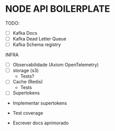 # NODE API BOILERPLATE

TODO:
- [ ] Kafka Docs
- [ ] Kafka Dead Letter Queue
- [ ] Kafka Schema registry

INFRA

- [ ] Observabilidade (Axiom OpenTelemetry)
- [ ] storage (s3)
    - Tests?
- [ ] Cache (Redis)
    - Tests
- [ ] Supertokens

- Implementar supertokens
- Test coverage

- Escrever docs aprimorado
